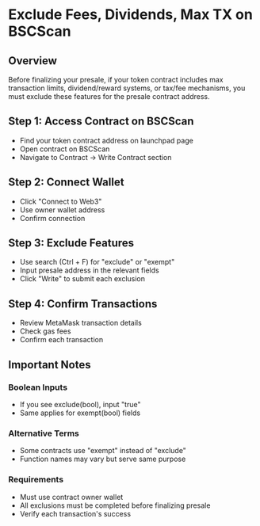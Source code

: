 # Exclude Fees, Dividends, Max TX on BSCScan

## Overview

Before finalizing your presale, if your token contract includes max transaction limits, dividend/reward systems, or tax/fee mechanisms, you must exclude these features for the presale contract address.

## Step 1: Access Contract on BSCScan

- Find your token contract address on launchpad page
- Open contract on BSCScan
- Navigate to Contract -> Write Contract section

## Step 2: Connect Wallet

- Click "Connect to Web3"
- Use owner wallet address
- Confirm connection

## Step 3: Exclude Features

- Use search (Ctrl + F) for "exclude" or "exempt"
- Input presale address in the relevant fields
- Click "Write" to submit each exclusion

## Step 4: Confirm Transactions

- Review MetaMask transaction details
- Check gas fees
- Confirm each transaction

## Important Notes

### Boolean Inputs

- If you see exclude(bool), input "true"
- Same applies for exempt(bool) fields

### Alternative Terms

- Some contracts use "exempt" instead of "exclude"
- Function names may vary but serve same purpose

### Requirements

- Must use contract owner wallet
- All exclusions must be completed before finalizing presale
- Verify each transaction's success
